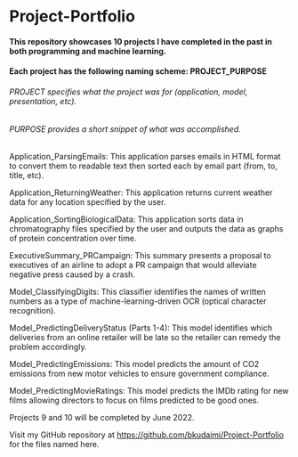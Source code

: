 # Project-Portfolio

#### This repository showcases 10 projects I have completed in the past in both programming and machine learning.
#### Each project has the following naming scheme: PROJECT_PURPOSE
###### PROJECT specifies what the project was for (application, model, presentation, etc). 
###### PURPOSE provides a short snippet of what was accomplished.

Application_ParsingEmails: This application parses emails in HTML format to convert them to readable text then sorted each by email part (from, to, title, etc).

Application_ReturningWeather: This application returns current weather data for any location specified by the user.

Application_SortingBiologicalData: This application sorts data in chromatography files specified by the user and outputs the data as graphs of protein concentration over time.

ExecutiveSummary_PRCampaign: This summary presents a proposal to executives of an airline to adopt a PR campaign that would alleviate negative press caused by a crash.

Model_ClassifyingDigits: This classifier identifies the names of written numbers as a type of machine-learning-driven OCR (optical character recognition).

Model_PredictingDeliveryStatus (Parts 1-4):  This model identifies which deliveries from an online retailer will be late so the retailer can remedy the problem accordingly.
 
Model_PredictingEmissions: This model predicts the amount of CO2 emissions from new motor vehicles to ensure government compliance.

Model_PredictingMovieRatings: This model predicts the IMDb rating for new films allowing directors to focus on films predicted to be good ones.
 
Projects 9 and 10 will be completed by June 2022.

Visit my GitHub repository at https://github.com/bkudaimi/Project-Portfolio for the files named here.
